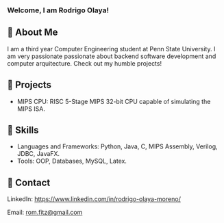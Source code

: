 ### Welcome, I am Rodrigo Olaya!

<!--
**rodrigo-olaya/rodrigo-olaya** is a ✨ _special_ ✨ repository because its `README.md` (this file) appears on your GitHub profile.

Here are some ideas to get you started:

- 🔭 I’m currently working on ...
- 🌱 I’m currently learning ...
- 👯 I’m looking to collaborate on ...
- 🤔 I’m looking for help with ...
- 💬 Ask me about ...
- 📫 How to reach me: ...
- 😄 Pronouns: ...
- ⚡ Fun fact: ...
-->
## 🤠 About Me

I am a third year Computer Engineering student at Penn State University. I am very passionate passionate about backend software development and computer arquitecture. Check out my humble projects!

## 🔭 Projects

* MIPS CPU: RISC 5-Stage MIPS 32-bit CPU capable of simulating the MIPS ISA.

## 🚀 Skills

* Languages and Frameworks: Python, Java, C, MIPS Assembly, Verilog, JDBC, JavaFX.
* Tools: OOP, Databases, MySQL, Latex.

## 📩 Contact

LinkedIn: https://www.linkedin.com/in/rodrigo-olaya-moreno/

Email: rom.fitz@gmail.com
